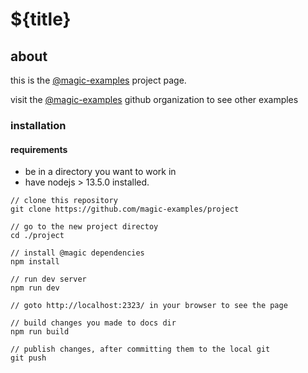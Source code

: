 <Hero state></Hero>

<div>

# ${title}

## about

this is the
[@magic-examples](https://magic-examples.github.io/)
project page.

visit the [@magic-examples](https://github.com/daresan/ttsdatasetcreator)
github organization to see other examples

### installation

#### requirements

- be in a directory you want to work in
- have nodejs > 13.5.0 installed.

```
// clone this repository
git clone https://github.com/magic-examples/project

// go to the new project directoy
cd ./project

// install @magic dependencies
npm install

// run dev server
npm run dev

// goto http://localhost:2323/ in your browser to see the page

// build changes you made to docs dir
npm run build

// publish changes, after committing them to the local git
git push

```

</div>
